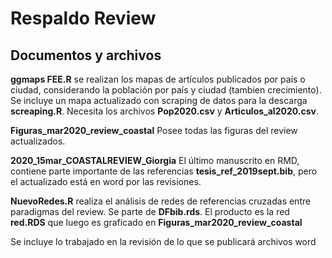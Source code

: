 Respaldo Review
================

## Documentos y archivos

**ggmaps FEE.R** se realizan los mapas de artículos publicados por país
o ciudad, considerando la población por país y ciudad (tambien
crecimiento). Se incluye un mapa actualizado con scraping de datos para
la descarga **screaping.R**. Necesita los archivos **Pop2020.csv** y
**Articulos\_al2020.csv**.

**Figuras\_mar2020\_review\_coastal** Posee todas las figuras del review
actualizados.

**2020\_15mar\_COASTALREVIEW\_Giorgia** El último manuscrito en RMD,
contiene parte importante de las referencias
**tesis\_ref\_2019sept.bib**, pero el actualizado está en word por las
revisiones.

**NuevoRedes.R** realiza el análisis de redes de referencias cruzadas
entre paradigmas del review. Se parte de **DFbib.rds**. El producto es
la red **red.RDS** que luego es graficado en
**Figuras\_mar2020\_review\_coastal**

Se incluye lo trabajado en la revisión de lo que se publicará archivos
word

